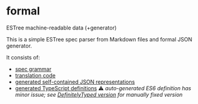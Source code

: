 # formal
ESTree machine-readable data (+generator)

This is a simple ESTree spec parser from Markdown files and formal JSON generator.

It consists of:
* [spec grammar](https://github.com/estree/formal/blob/master/src/grammar.jison)
* [translation code](https://github.com/estree/formal/blob/master/src/index.js)
* [generated self-contained JSON representations](https://github.com/estree/formal/tree/master/formal-data)
* [generated TypeScript definitions](https://github.com/estree/formal/tree/master/formal-data/typescript) :warning: *auto-generated ES6 definition has minor issue; see [DefinitelyTyped version](https://github.com/RReverser/DefinitelyTyped/blob/master/estree/estree.d.ts) for manually fixed version*

